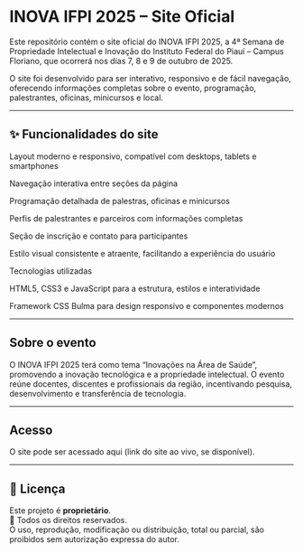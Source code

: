 # INOVA IFPI 2025 – Site Oficial

Este repositório contém o site oficial do INOVA IFPI 2025, a 4ª Semana de Propriedade Intelectual e Inovação do Instituto Federal do Piauí – Campus Floriano, que ocorrerá nos dias 7, 8 e 9 de outubro de 2025.

O site foi desenvolvido para ser interativo, responsivo e de fácil navegação, oferecendo informações completas sobre o evento, programação, palestrantes, oficinas, minicursos e local.

---

## ✨ Funcionalidades do site

Layout moderno e responsivo, compatível com desktops, tablets e smartphones

Navegação interativa entre seções da página

Programação detalhada de palestras, oficinas e minicursos

Perfis de palestrantes e parceiros com informações completas

Seção de inscrição e contato para participantes

Estilo visual consistente e atraente, facilitando a experiência do usuário

Tecnologias utilizadas

HTML5, CSS3 e JavaScript para a estrutura, estilos e interatividade

Framework CSS Bulma para design responsivo e componentes modernos

---

## Sobre o evento

O INOVA IFPI 2025 terá como tema “Inovações na Área de Saúde”, promovendo a inovação tecnológica e a propriedade intelectual. O evento reúne docentes, discentes e profissionais da região, incentivando pesquisa, desenvolvimento e transferência de tecnologia.

---

## Acesso

O site pode ser acessado aqui
 (link do site ao vivo, se disponível).

---

 ## 📄 Licença  

Este projeto é **proprietário**.  
📌 Todos os direitos reservados.  
O uso, reprodução, modificação ou distribuição, total ou parcial, são proibidos sem autorização expressa do autor.
